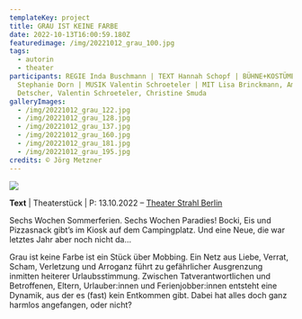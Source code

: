 ```yaml
---
templateKey: project
title: GRAU IST KEINE FARBE
date: 2022-10-13T16:00:59.180Z
featuredimage: /img/20221012_grau_100.jpg
tags:
  - autorin
  - theater
participants: REGIE Inda Buschmann | TEXT Hannah Schopf | BÜHNE+KOSTÜME
  Stephanie Dorn | MUSIK Valentin Schroeteler | MIT Lisa Brinckmann, Amos
  Detscher, Valentin Schroeteler, Christine Smuda
galleryImages:
  - /img/20221012_grau_122.jpg
  - /img/20221012_grau_128.jpg
  - /img/20221012_grau_137.jpg
  - /img/20221012_grau_160.jpg
  - /img/20221012_grau_181.jpg
  - /img/20221012_grau_195.jpg
credits: © Jörg Metzner
---
```

![](/img/20221012_grau_176.jpg)

**Text** | Theaterstück | P: 13.10.2022 – [Theater Strahl Berlin](https://www.theater-strahl.de/programm/grau-ist-keine-farbe/)

Sechs Wochen Sommerferien. Sechs Wochen Paradies! Bocki, Eis und Pizzasnack gibt’s im Kiosk auf dem Campingplatz. Und eine Neue, die war letztes Jahr aber noch nicht da…  

Grau ist keine Farbe ist ein Stück über Mobbing. Ein Netz aus Liebe, Verrat, Scham, Verletzung und Arroganz führt zu gefährlicher Ausgrenzung inmitten heiterer Urlaubsstimmung. Zwischen Tatverantwortlichen und Betroffenen, Eltern, Urlauber:innen und Ferienjobber:innen entsteht eine Dynamik, aus der es (fast) kein Entkommen gibt. Dabei hat alles doch ganz harmlos angefangen, oder nicht?